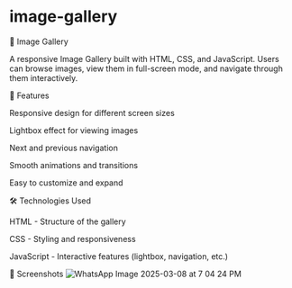 # image-gallery
📸 Image Gallery

A responsive Image Gallery built with HTML, CSS, and JavaScript. Users can browse images, view them in full-screen mode, and navigate through them interactively.

🚀 Features

Responsive design for different screen sizes

Lightbox effect for viewing images

Next and previous navigation

Smooth animations and transitions

Easy to customize and expand


🛠️ Technologies Used

HTML - Structure of the gallery

CSS - Styling and responsiveness

JavaScript - Interactive features (lightbox, navigation, etc.)

📸 Screenshots
![WhatsApp Image 2025-03-08 at 7 04 24 PM](https://github.com/user-attachments/assets/a41989e3-f913-4012-9033-234a1cc18372)
